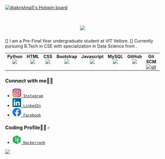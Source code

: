 [![@akrishna5's Holopin board](https://holopin.io/api/user/board?user=akrishna5)](https://holopin.io/@akrishna5)

<h1 align="center">
  <a href="https://git.io/typing-svg">
    <img src="https://readme-typing-svg.herokuapp.com?font=Bradley+Hand+ITC&size=35&duration=3000&color=006400&background=FFA21E00&multiline=true&width=500&height=100&lines=Welcome+To+My+Profile...;I+am+Abhishek+Krishna+!!"></a>
</h1>
    
[] I am a Pre-Final Year undergraduate student at VIT Vellore.
[] Currently pursuing B.Tech in CSE with specialization in Data Science from .

<table width="320px">
    <tbody>
        <tr valign="top">
            <td width="80px" align="center">
            <span><strong>Python</strong></span><br>
            <img height="40px" src="https://cdn.jsdelivr.net/gh/devicons/devicon/icons/python/python-original.svg">
            </td>
            <td width="80px" align="center">
            <span><strong>HTML</strong></span><br>
            <img height="40px" src="https://cdn.jsdelivr.net/gh/devicons/devicon/icons/html5/html5-original.svg">
            </td>
            <td width="80px" align="center">
            <span><strong>CSS</strong></span><br>
            <img height="40px" src="https://cdn.jsdelivr.net/gh/devicons/devicon/icons/css3/css3-original.svg">
            </td>
	    <td width="80px" align="center">
            <span><strong>Bootstrap</strong></span><br>
            <img height="40px" src="https://cdn.jsdelivr.net/gh/devicons/devicon/icons/bootstrap/bootstrap-original-wordmark.svg">
            </td>
	    <td width="80px" align="center">
            <span><strong>Javascript</strong></span><br>
            <img height="40px" src="https://cdn.jsdelivr.net/gh/devicons/devicon/icons/javascript/javascript-original.svg">
            </td>
	    <td width="80px" align="center">
            <span><strong>MySQL</strong></span><br>	
            <img height="40px" src="https://cdn.jsdelivr.net/gh/devicons/devicon/icons/mysql/mysql-original-wordmark.svg">
	    </td>
	    <td width="80px" align="center">
            <span><strong>GitHub</strong></span><br>
            <img height="40px" src="https://cdn.jsdelivr.net/gh/devicons/devicon/icons/github/github-original.svg">
	    </td>
	    <td width="80px" align="center">
            <span><strong>Git SCM</strong></span><br>
	    <a href="https://git-scm.com/" target="_blank" rel="noreferrer">
            <img height="40px" src="https://www.vectorlogo.zone/logos/git-scm/git-scm-icon.svg" alt="git"></a>
	    </td> 
            <td width="80px" align="center">
            <span><strong>C</strong></span><br>
            <img height="40px" src="https://cdn.jsdelivr.net/gh/devicons/devicon/icons/c/c-original.svg">
	    </td>
        </tr>
    </tbody>
</table>

<h3 align="left">Connect with me🙋‍♂️</h3>
<p align="left">
<ul>
	<li><code><a href="https://www.instagram.com/a_krishna5/" title="Instagram Profile"><img width="28" src="images/instagram.svg"> Instagram</a></code></li>
	<li><code><a href="https://www.linkedin.com/in/akrishna05/" title="LinkedIn Profile"><img width="28" src="images/linkedin.svg"> LinkedIn</a></code></li>
	<li><code><a href="https://www.facebook.com/krishnaRAZE/" title="Facebook Profile"><img width="28" src="images/facebook.png"> Facebook</a></code></li>
</ul>
<h3 align="left">Coding Profile👨‍💻♂️</h3>
<p align="left">
<ul>
<li><code><a href="https://www.hackerrank.com/akdpsgaya792/" title="Hackerrank Profile"><img width="28" src="images/hackerrank.svg"> Hackerrank</a></code></li>
</ul>

<img src="https://github-readme-stats.vercel.app/api?username=akrishna5&show_icons=true">

